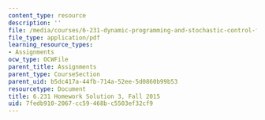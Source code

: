 ```yaml
---
content_type: resource
description: ''
file: /media/courses/6-231-dynamic-programming-and-stochastic-control-fall-2015/7fedb9102067cc59468bc5503ef32cf9_MIT6_231F15_Solution3.pdf
file_type: application/pdf
learning_resource_types:
- Assignments
ocw_type: OCWFile
parent_title: Assignments
parent_type: CourseSection
parent_uid: b5dc417a-44fb-714a-52ee-5d0860b99b53
resourcetype: Document
title: 6.231 Homework Solution 3, Fall 2015
uid: 7fedb910-2067-cc59-468b-c5503ef32cf9
---
```

